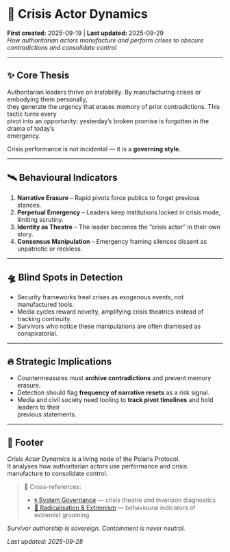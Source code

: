 # 🧨 Crisis Actor Dynamics  
**First created:** 2025-09-19 | **Last updated:** 2025-09-29  
*How authoritarian actors manufacture and perform crises to obscure contradictions and consolidate control*

---

## ✨ Core Thesis  
Authoritarian leaders thrive on instability. By manufacturing crises or embodying them personally,  
they generate the urgency that erases memory of prior contradictions. This tactic turns every  
pivot into an opportunity: yesterday’s broken promise is forgotten in the drama of today’s  
emergency.  

Crisis performance is not incidental — it is a **governing style**.  

---

## 🛰 Behavioural Indicators  
1. **Narrative Erasure** – Rapid pivots force publics to forget previous stances.  
2. **Perpetual Emergency** – Leaders keep institutions locked in crisis mode, limiting scrutiny.  
3. **Identity as Theatre** – The leader becomes the “crisis actor” in their own story.  
4. **Consensus Manipulation** – Emergency framing silences dissent as unpatriotic or reckless.  

---

## 🛸 Blind Spots in Detection  
- Security frameworks treat crises as exogenous events, not manufactured tools.  
- Media cycles reward novelty, amplifying crisis theatrics instead of tracking continuity.  
- Survivors who notice these manipulations are often dismissed as conspiratorial.  

---

## 🔥 Strategic Implications  
- Countermeasures must **archive contradictions** and prevent memory erasure.  
- Detection should flag **frequency of narrative resets** as a risk signal.  
- Media and civil society need tooling to **track pivot timelines** and hold leaders to their  
  previous statements.  

---

## 🏮 Footer  

*Crisis Actor Dynamics* is a living node of the Polaris Protocol.  
It analyses how authoritarian actors use performance and crisis manufacture to consolidate control.  

> 📡 Cross-references:  
> - [🌀 System Governance](../🌀_System_Governance/) — crisis theatre and inversion diagnostics  
> - [🪬 Radicalisation & Extremism](../🪬_Radicalisation_Extremism/) — behavioural indicators of extremist grooming  

*Survivor authorship is sovereign. Containment is never neutral.*  

_Last updated: 2025-09-28_
